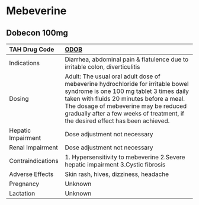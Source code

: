 # Mebeverine

## Dobecon 100mg

| TAH Drug Code      | [**ODOB**](https://www.tahsda.org.tw/drugs/hissearch.php?drug_code=ODOB)                                                                                                                                                                                                                            |
|:-------------------|:----------------------------------------------------------------------------------------------------------------------------------------------------------------------------------------------------------------------------------------------------------------------------------------------------|
| Indications        | Diarrhea, abdominal pain & flatulence due to irritable colon, diverticulitis                                                                                                                                                                                                                        |
| Dosing             | Adult: The usual oral adult dose of mebeverine hydrochloride for irritable bowel syndrome is one 100 mg tablet 3 times daily taken with fluids 20 minutes before a meal. The dosage of mebeverine may be reduced gradually after a few weeks of treatment, if the desired effect has been achieved. |
| Hepatic Impairment | Dose adjustment not necessary                                                                                                                                                                                                                                                                       |
| Renal Impairment   | Dose adjustment not necessary                                                                                                                                                                                                                                                                       |
| Contraindications  | 1. Hypersensitivity to mebeverine 2.Severe hepatic impairment 3.Cystic fibrosis                                                                                                                                                                                                                     |
| Adverse Effects    | Skin rash, hives, dizziness, headache                                                                                                                                                                                                                                                               |
| Pregnancy          | Unknown                                                                                                                                                                                                                                                                                             |
| Lactation          | Unknown                                                                                                                                                                                                                                                                                             |

